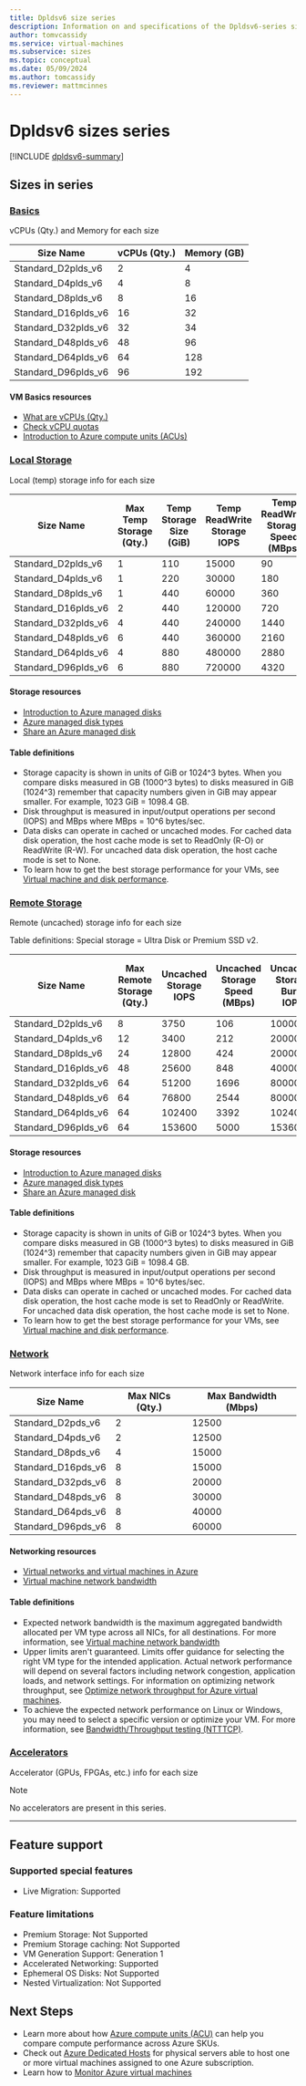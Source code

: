 ```yaml
---
title: Dpldsv6 size series
description: Information on and specifications of the Dpldsv6-series sizes
author: tomvcassidy
ms.service: virtual-machines
ms.subservice: sizes
ms.topic: conceptual
ms.date: 05/09/2024
ms.author: tomcassidy
ms.reviewer: mattmcinnes
---
```


# Dpldsv6 sizes series

[!INCLUDE [dpldsv6-summary](./includes/dpldsv6-series-summary.md)]

## Sizes in series

### [Basics](#tab/sizebasic)

vCPUs (Qty.) and Memory for each size

| Size Name | vCPUs (Qty.) | Memory (GB) |
| --- | --- | --- |
| Standard_D2plds_v6 | 2 | 4 |
| Standard_D4plds_v6 | 4 | 8 |
| Standard_D8plds_v6 | 8 | 16 |
| Standard_D16plds_v6 | 16 | 32 |
| Standard_D32plds_v6 | 32 | 34 |
| Standard_D48plds_v6 | 48 | 96 |
| Standard_D64plds_v6 | 64 | 128 |
| Standard_D96plds_v6 | 96 | 192 |

#### VM Basics resources
- [What are vCPUs (Qty.)](../../../virtual-machines/managed-disks-overview.md)
- [Check vCPU quotas](../../../virtual-machines/quotas.md)
- [Introduction to Azure compute units (ACUs)](../../../virtual-machines/acu.md)

### [Local Storage](#tab/sizestoragelocal)

Local (temp) storage info for each size

| Size Name | Max Temp Storage (Qty.) | Temp Storage Size (GiB) | Temp ReadWrite Storage IOPS | Temp ReadWrite Storage Speed (MBps) | Temp ReadOnly Storage IOPS | Temp ReadOnly Storage Speed (MBps) |
| --- | --- | --- | --- | --- | --- | --- |
| Standard_D2plds_v6 | 1 | 110 | 15000 | 90 | 37500 | 180 |
| Standard_D4plds_v6 | 1 | 220 | 30000 | 180 | 75000 | 360 |
| Standard_D8plds_v6 | 1 | 440 | 60000 | 360 | 150000 | 720 |
| Standard_D16plds_v6 | 2 | 440 | 120000 | 720 | 300000 | 1440 |
| Standard_D32plds_v6 | 4 | 440 | 240000 | 1440 | 600000 | 2880 |
| Standard_D48plds_v6 | 6 | 440 | 360000 | 2160 | 900000 | 4320 |
| Standard_D64plds_v6 | 4 | 880 | 480000 | 2880 | 1200000 | 5760 |
| Standard_D96plds_v6 | 6 | 880 | 720000 | 4320 | 1800000 | 8640 |

#### Storage resources
- [Introduction to Azure managed disks](../../../virtual-machines/managed-disks-overview.md)
- [Azure managed disk types](../../../virtual-machines/disks-types.md)
- [Share an Azure managed disk](../../../virtual-machines/disks-shared.md)

#### Table definitions
- Storage capacity is shown in units of GiB or 1024^3 bytes. When you compare disks measured in GB (1000^3 bytes) to disks measured in GiB (1024^3) remember that capacity numbers given in GiB may appear smaller. For example, 1023 GiB = 1098.4 GB.
- Disk throughput is measured in input/output operations per second (IOPS) and MBps where MBps = 10^6 bytes/sec.
- Data disks can operate in cached or uncached modes. For cached data disk operation, the host cache mode is set to ReadOnly (R-O) or ReadWrite (R-W). For uncached data disk operation, the host cache mode is set to None.
- To learn how to get the best storage performance for your VMs, see [Virtual machine and disk performance](../../../virtual-machines/disks-performance.md).

### [Remote Storage](#tab/sizestorageremote)

Remote (uncached) storage info for each size

Table definitions:
Special storage = Ultra Disk or Premium SSD v2.

| Size Name | Max Remote Storage (Qty.) | Uncached Storage IOPS | Uncached Storage Speed (MBps) | Uncached Storage Burst IOPS | Uncached Storage Burst Speed (MBps) | Uncached Special Storage IOPS | Uncached Special Storage Speed (MBps) | Uncached Special Storage IOPS | Uncached Special Storage Speed (MBps) |
| --- | --- | --- | --- | --- | --- | --- | --- | --- | --- |
| Standard_D2plds_v6 | 8 | 3750 | 106 | 10000 | 1250 | 4163 | 124 | 11110 | 1463 |
| Standard_D4plds_v6 | 12 | 3400 | 212 | 20000 | 1250 | 8333 | 248 | 26040 | 1463 |
| Standard_D8plds_v6 | 24 | 12800 | 424 | 20000 | 1250 | 16666 | 496 | 26040 | 1463 |
| Standard_D16plds_v6 | 48 | 25600 | 848 | 40000 | 1250 | 33331 | 992 | 52080 | 1463 |
| Standard_D32plds_v6 | 64 | 51200 | 1696 | 80000 | 2000 | 66662 | 1984 | 104160 | 2340 |
| Standard_D48plds_v6 | 64 | 76800 | 2544 | 80000 | 3000 | 99994 | 2976 | 104160 | 3510 |
| Standard_D64plds_v6 | 64 | 102400 | 3392 | 102400 | 3392 | 133325 | 3969 | 133325 | 4680 |
| Standard_D96plds_v6 | 64 | 153600 | 5000 | 153600 | 5000 | 199987 | 5850 | 199987 | 5953 |


#### Storage resources
- [Introduction to Azure managed disks](../../../virtual-machines/managed-disks-overview.md)
- [Azure managed disk types](../../../virtual-machines/disks-types.md)
- [Share an Azure managed disk](../../../virtual-machines/disks-shared.md)

#### Table definitions
- Storage capacity is shown in units of GiB or 1024^3 bytes. When you compare disks measured in GB (1000^3 bytes) to disks measured in GiB (1024^3) remember that capacity numbers given in GiB may appear smaller. For example, 1023 GiB = 1098.4 GB.
- Disk throughput is measured in input/output operations per second (IOPS) and MBps where MBps = 10^6 bytes/sec.
- Data disks can operate in cached or uncached modes. For cached data disk operation, the host cache mode is set to ReadOnly or ReadWrite. For uncached data disk operation, the host cache mode is set to None.
- To learn how to get the best storage performance for your VMs, see [Virtual machine and disk performance](../../../virtual-machines/disks-performance.md).

### [Network](#tab/sizenetwork)

Network interface info for each size

| Size Name | Max NICs (Qty.) | Max Bandwidth (Mbps) |
| --- | --- | --- |
| Standard_D2pds_v6 | 2 | 12500 |
| Standard_D4pds_v6 | 2 | 12500 |
| Standard_D8pds_v6 | 4 | 15000 |
| Standard_D16pds_v6 | 8 | 15000 |
| Standard_D32pds_v6 | 8 | 20000 |
| Standard_D48pds_v6 | 8 | 30000 |
| Standard_D64pds_v6 | 8 | 40000 |
| Standard_D96pds_v6 | 8 | 60000 |

#### Networking resources
- [Virtual networks and virtual machines in Azure](../../../virtual-network/network-overview.md)
- [Virtual machine network bandwidth](../../../virtual-network/virtual-machine-network-throughput.md)

#### Table definitions
- Expected network bandwidth is the maximum aggregated bandwidth allocated per VM type across all NICs, for all destinations. For more information, see [Virtual machine network bandwidth](../../../virtual-network/virtual-machine-network-throughput.md)
- Upper limits aren't guaranteed. Limits offer guidance for selecting the right VM type for the intended application. Actual network performance will depend on several factors including network congestion, application loads, and network settings. For information on optimizing network throughput, see [Optimize network throughput for Azure virtual machines](../../../virtual-network/virtual-network-optimize-network-bandwidth.md). 
-  To achieve the expected network performance on Linux or Windows, you may need to select a specific version or optimize your VM. For more information, see [Bandwidth/Throughput testing (NTTTCP)](../../../virtual-network/virtual-network-bandwidth-testing.md).

### [Accelerators](#tab/sizeaccelerators)

Accelerator (GPUs, FPGAs, etc.) info for each size

> [!NOTE]
> No accelerators are present in this series.

---

## Feature support

### Supported special features
- Live Migration: Supported

### Feature limitations
- Premium Storage: Not Supported
- Premium Storage caching: Not Supported
- VM Generation Support: Generation 1
- Accelerated Networking: Supported
- Ephemeral OS Disks: Not Supported
- Nested Virtualization: Not Supported

## Next Steps
- Learn more about how [Azure compute units (ACU)](../../../virtual-machines/acu.md) can help you compare compute performance across Azure SKUs.
- Check out [Azure Dedicated Hosts](../../../virtual-machines/dedicated-hosts.md) for physical servers able to host one or more virtual machines assigned to one Azure subscription.
- Learn how to [Monitor Azure virtual machines](../../../virtual-machines/monitor-vm.md)
